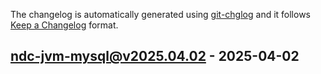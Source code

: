 The changelog is automatically generated using [git-chglog](https://github.com/git-chglog/git-chglog) and it follows [Keep a Changelog](https://keepachangelog.com) format.


<a name="ndc-jvm-mysql@v2025.04.02"></a>
## ndc-jvm-mysql@v2025.04.02 - 2025-04-02
